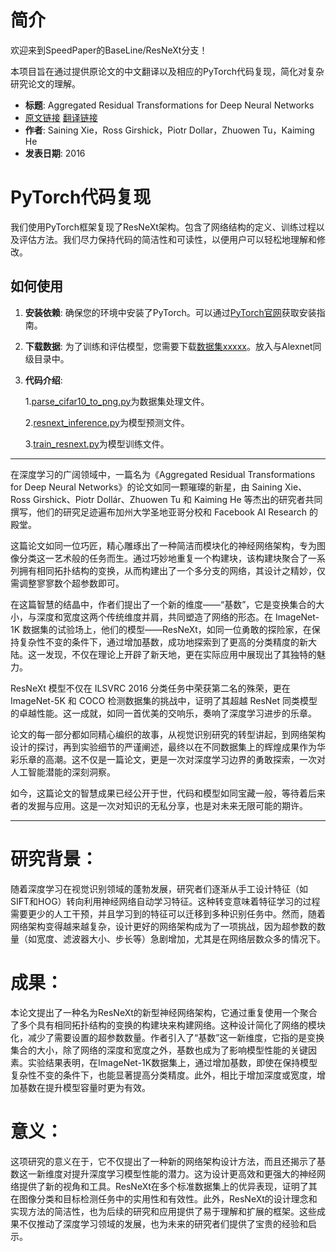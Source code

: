 # 简介

欢迎来到SpeedPaper的BaseLine/ResNeXt分支！

本项目旨在通过提供原论文的中文翻译以及相应的PyTorch代码复现，简化对复杂研究论文的理解。

- **标题**: Aggregated Residual Transformations for Deep Neural Networks
- [原文链接](https://arxiv.org/pdf/1611.05431.pdf)  [翻译链接](https://github.com/hanknewbird/SpeedPaper/blob/main/BaseLine/ResNeXt/paper/ResNeXt%E7%BF%BB%E8%AF%91.pdf)
- **作者**:  Saining Xie，Ross Girshick，Piotr Dollar，Zhuowen Tu，Kaiming He
- **发表日期**: 2016

# PyTorch代码复现

我们使用PyTorch框架复现了ResNeXt架构。包含了网络结构的定义、训练过程以及评估方法。我们尽力保持代码的简洁性和可读性，以便用户可以轻松地理解和修改。

## 如何使用

1. **安装依赖**: 确保您的环境中安装了PyTorch。可以通过[PyTorch官网](https://pytorch.org/get-started/locally/)获取安装指南。

2. **下载数据**: 为了训练和评估模型，您需要下载[数据集xxxxx]()。放入与Alexnet同级目录中。

3. **代码介绍**:

   1.[parse_cifar10_to_png.py](https://github.com/hanknewbird/SpeedPaper/blob/main/BaseLine/ResNeXt/parse_cifar10_to_png.py)为数据集处理文件。

   2.[resnext_inference.py](https://github.com/hanknewbird/SpeedPaper/blob/main/BaseLine/ResNeXt/resnext_inference.py)为模型预测文件。
   
   3.[train_resnext.py](https://github.com/hanknewbird/SpeedPaper/blob/main/BaseLine/ResNeXt/train_resnext.py)为模型训练文件。

---

在深度学习的广阔领域中，一篇名为《Aggregated Residual Transformations for Deep Neural Networks》的论文如同一颗璀璨的新星，由 Saining Xie、Ross Girshick、Piotr Dollár、Zhuowen Tu 和 Kaiming He 等杰出的研究者共同撰写，他们的研究足迹遍布加州大学圣地亚哥分校和 Facebook AI Research 的殿堂。

这篇论文如同一位巧匠，精心雕琢出了一种简洁而模块化的神经网络架构，专为图像分类这一艺术般的任务而生。通过巧妙地重复一个构建块，该构建块聚合了一系列拥有相同拓扑结构的变换，从而构建出了一个多分支的网络，其设计之精妙，仅需调整寥寥数个超参数即可。

在这篇智慧的结晶中，作者们提出了一个新的维度——“基数”，它是变换集合的大小，与深度和宽度这两个传统维度并肩，共同塑造了网络的形态。在 ImageNet-1K 数据集的试验场上，他们的模型——ResNeXt，如同一位勇敢的探险家，在保持复杂性不变的条件下，通过增加基数，成功地探索到了更高的分类精度的新大陆。这一发现，不仅在理论上开辟了新天地，更在实际应用中展现出了其独特的魅力。

ResNeXt 模型不仅在 ILSVRC 2016 分类任务中荣获第二名的殊荣，更在 ImageNet-5K 和 COCO 检测数据集的挑战中，证明了其超越 ResNet 同类模型的卓越性能。这一成就，如同一首优美的交响乐，奏响了深度学习进步的乐章。

论文的每一部分都如同精心编织的故事，从视觉识别研究的转型讲起，到网络架构设计的探讨，再到实验细节的严谨阐述，最终以在不同数据集上的辉煌成果作为华彩乐章的高潮。这不仅是一篇论文，更是一次对深度学习边界的勇敢探索，一次对人工智能潜能的深刻洞察。

如今，这篇论文的智慧成果已经公开于世，代码和模型如同宝藏一般，等待着后来者的发掘与应用。这是一次对知识的无私分享，也是对未来无限可能的期许。

---

# 研究背景：

随着深度学习在视觉识别领域的蓬勃发展，研究者们逐渐从手工设计特征（如SIFT和HOG）转向利用神经网络自动学习特征。这种转变意味着特征学习的过程需要更少的人工干预，并且学习到的特征可以迁移到多种识别任务中。然而，随着网络架构变得越来越复杂，设计更好的网络架构成为了一项挑战，因为超参数的数量（如宽度、滤波器大小、步长等）急剧增加，尤其是在网络层数众多的情况下。

# 成果：

本论文提出了一种名为ResNeXt的新型神经网络架构，它通过重复使用一个聚合了多个具有相同拓扑结构的变换的构建块来构建网络。这种设计简化了网络的模块化，减少了需要设置的超参数数量。作者引入了“基数”这一新维度，它指的是变换集合的大小，除了网络的深度和宽度之外，基数也成为了影响模型性能的关键因素。实验结果表明，在ImageNet-1K数据集上，通过增加基数，即使在保持模型复杂性不变的条件下，也能显著提高分类精度。此外，相比于增加深度或宽度，增加基数在提升模型容量时更为有效。


# 意义：

这项研究的意义在于，它不仅提出了一种新的网络架构设计方法，而且还揭示了基数这一新维度对提升深度学习模型性能的潜力。这为设计更高效和更强大的神经网络提供了新的视角和工具。ResNeXt在多个标准数据集上的优异表现，证明了其在图像分类和目标检测任务中的实用性和有效性。此外，ResNeXt的设计理念和实现方法的简洁性，也为后续的研究和应用提供了易于理解和扩展的框架。这些成果不仅推动了深度学习领域的发展，也为未来的研究者们提供了宝贵的经验和启示。
